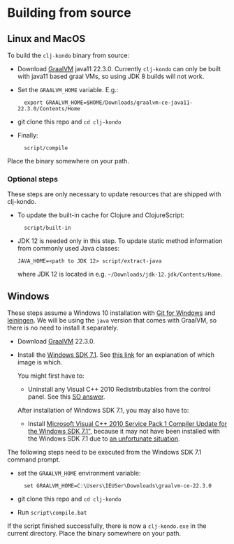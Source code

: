 # Building from source

## Linux and MacOS

To build the `clj-kondo` binary from source:

* Download [GraalVM](https://github.com/graalvm/graalvm-ce-builds/releases) java11 22.3.0.
  Currently `clj-kondo` can only be built with java11 based graal VMs, so using JDK 8 builds will
  not work.

* Set the `GRAALVM_HOME` variable. E.g.:

        export GRAALVM_HOME=$HOME/Downloads/graalvm-ce-java11-22.3.0/Contents/Home

* git clone this repo and `cd clj-kondo`

* Finally:

        script/compile

Place the binary somewhere on your path.

### Optional steps

These steps are only necessary to update resources that are shipped with clj-kondo.

* To update the built-in cache for Clojure and ClojureScript:

        script/built-in

* JDK 12 is needed only in this step. To update static method
  information from commonly used Java classes:

      JAVA_HOME=<path to JDK 12> script/extract-java

  where JDK 12 is located in e.g. `~/Downloads/jdk-12.jdk/Contents/Home`.

## Windows

These steps assume a Windows 10 installation with [Git for Windows](https://gitforwindows.org/) and [leiningen](https://leiningen.org). We will be using the `java` version that comes with GraalVM, so there is no need to install it separately.

* Download [GraalVM](https://github.com/oracle/graal/releases) 22.3.0.

* Install the [Windows SDK 7.1](https://www.microsoft.com/en-us/download/details.aspx?id=8442). See [this link](https://stackoverflow.com/questions/20115186/what-sdk-version-to-download/22987999#22987999) for an explanation of which image is which.

  You might first have to:
    - Uninstall any Visual C++ 2010 Redistributables from the control panel. See this [SO answer](https://stackoverflow.com/a/32534158/6264).

  After installation of Windows SDK 7.1, you may also have to:
    - Install [Microsoft Visual C++ 2010 Service Pack 1 Compiler Update for the Windows SDK 7.1"](http://www.microsoft.com/en-us/download/details.aspx?displaylang=en&id=4422), because it may not have been installed with the Windows SDK 7.1 due to [an unfortunate situation](https://stackoverflow.com/questions/32091593/cannot-install-windows-sdk-7-1-on-windows-10).

The following steps need to be executed from the Windows SDK 7.1 command prompt.

*  set the `GRAALVM_HOME` environment variable:

         set GRAALVM_HOME=C:\Users\IEUSer\Downloads\graalvm-ce-22.3.0

* git clone this repo and `cd clj-kondo`

* Run `script\compile.bat`

If the script finished successfully, there is now a `clj-kondo.exe` in the
current directory. Place the binary somewhere on your path.
